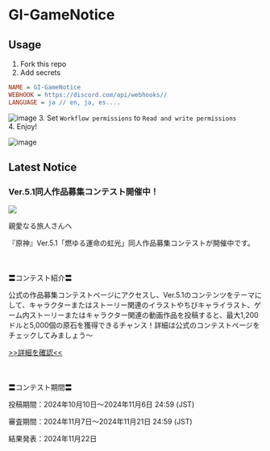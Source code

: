 # GI-GameNotice

## Usage
1. Fork this repo
2. Add secrets
```ini
NAME = GI-GameNotice
WEBHOOK = https://discord.com/api/webhooks//
LANGUAGE = ja // en, ja, es....
```
![image](https://github.com/c2t-r/GI-GameNotice/assets/80561604/63d8a4f2-9ec2-49d7-a637-44d728b2f945)
3. Set `Workflow permissions` to `Read and write permissions`  
4. Enjoy!

![image](https://github.com/c2t-r/GI-GameNotice/assets/80561604/24ec6182-cd99-4969-ab59-1d65c886077a)

## Latest Notice
<start>

### Ver.5.1同人作品募集コンテスト開催中！
<img src="https://sdk.hoyoverse.com/upload/ann/2024/09/29/9125d5503ff6cad711e12ef836229f1d_3238563079500084370.jpg">
<p style="white-space: pre-wrap;">親愛なる旅人さんへ</p><p style="white-space: pre-wrap;">『原神』Ver.5.1「燃ゆる運命の虹光」同人作品募集コンテストが開催中です。</p><p style="white-space: pre-wrap; min-height: 1.5em;"></p><p style="white-space: pre-wrap;">〓コンテスト紹介〓</p><p style="white-space: pre-wrap;">公式の作品募集コンテストページにアクセスし、Ver.5.1のコンテンツをテーマにして、キャラクターまたはストーリー関連のイラストやちびキャライラスト、ゲーム内ストーリーまたはキャラクター関連の動画作品を投稿すると、最大1,200ドルと5,000個の原石を獲得できるチャンス！詳細は公式のコンテストページをチェックしてみましょう～</p><p style="white-space: pre-wrap;"><a href="javascript:miHoYoGameJSSDK.openInBrowser('https://act.hoyoverse.com/puzzle/hk4e/pz_RlmO34Y_JK/index.html?hyl_auth_required=true&sign_type=2&authkey_ver=1&auth_appid=e202409252147');" data-type="a" link-type="game_outer" rel="noopener noreferrer nofollow">>>詳細を確認<<</a></p><p style="white-space: pre-wrap; min-height: 1.5em;"></p><p style="white-space: pre-wrap;">〓コンテスト期間〓</p><p style="white-space: pre-wrap;">投稿期間：2024年10月10日～2024年11月6日 24:59 (JST)</p><p style="white-space: pre-wrap;">審査期間：2024年11月7日～2024年11月21日 24:59 (JST)</p><p style="white-space: pre-wrap;">結果発表：2024年11月22日</p><p style="white-space: pre-wrap; min-height: 1.5em;"></p><p style="white-space: pre-wrap; min-height: 1.5em;"></p>

<end>
